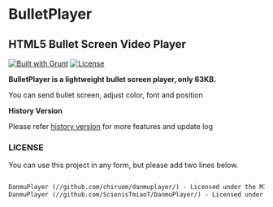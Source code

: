 # BulletPlayer

## HTML5 Bullet Screen Video Player

[![Built with Grunt](https://cdn.gruntjs.com/builtwith.png)](http://gruntjs.com/)     [![License](http://img.shields.io/badge/license-MIT-brightgreen.svg)](http://opensource.org/licenses/MIT)



**BulletPlayer is a lightweight bullet screen player, only 63KB.**

You can send bullet screen, adjust color, font and position



**History Version**

Please refer [history version](doc/README.md) for more features and update log



### LICENSE

You can use this project in any form, but please add two lines below.

```html

DanmuPlayer (//github.com/chiruom/danmuplayer/) - Licensed under the MIT license
DanmuPlayer (//github.com/ScienisTmiaoT/DanmuPlayer/) - Licensed under the MIT license